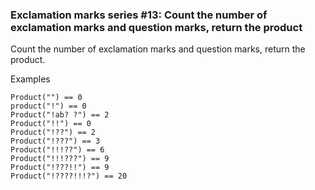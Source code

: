 ### Exclamation marks series #13: Count the number of exclamation marks and question marks, return the product

Count the number of exclamation marks and question marks, return the product.

Examples
```
Product("") == 0
product("!") == 0
Product("!ab? ?") == 2
Product("!!") == 0
Product("!??") == 2
Product("!???") == 3
Product("!!!??") == 6
Product("!!!???") == 9
Product("!???!!") == 9
Product("!????!!!?") == 20
